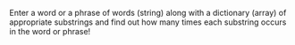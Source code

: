 Enter a word or a phrase of words (string) along with a dictionary (array) of appropriate substrings and find out how many times each substring occurs in the word or phrase!